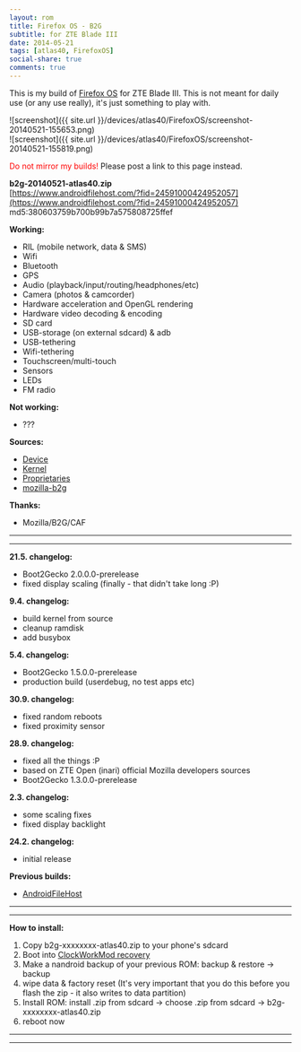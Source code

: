 ```yaml
---
layout: rom
title: Firefox OS - B2G
subtitle: for ZTE Blade III
date: 2014-05-21
tags: [atlas40, FirefoxOS]
social-share: true
comments: true
---
```


This is my build of [Firefox OS](https://www.mozilla.org/en-US/firefoxos/) for ZTE Blade III. This is not meant for daily use (or any use really), it's just something to play with.

![screenshot]({{ site.url }}/devices/atlas40/FirefoxOS/screenshot-20140521-155653.png)  
![screenshot]({{ site.url }}/devices/atlas40/FirefoxOS/screenshot-20140521-155819.png)

<span style="color:#FF0000;">Do not mirror my builds!</span> Please post a link to this page instead.

**b2g-20140521-atlas40.zip**  
[https://www.androidfilehost.com/?fid=24591000424952057](https://www.androidfilehost.com/?fid=24591000424952057)  
md5:380603759b700b99b7a575808725ffef

**Working:**

- RIL (mobile network, data & SMS)
- Wifi
- Bluetooth
- GPS
- Audio (playback/input/routing/headphones/etc)
- Camera (photos & camcorder)
- Hardware acceleration and OpenGL rendering
- Hardware video decoding & encoding
- SD card
- USB-storage (on external sdcard) & adb
- USB-tethering
- Wifi-tethering
- Touchscreen/multi-touch
- Sensors
- LEDs
- FM radio

**Not working:**

- ???

**Sources:**

- [Device](https://github.com/KonstaT/android_device_zte_atlas40/tree/b2g)
- [Kernel](https://github.com/KonstaT/android_kernel_zte_msm7x27a/tree/ics_chocolate_rb4.2)
- [Proprietaries](https://github.com/KonstaT/proprietary_vendor_zte/tree/ics_chocolate_rb4.2)
- [mozilla-b2g](https://github.com/mozilla-b2g)

**Thanks:**

- Mozilla/B2G/CAF

----
----

**21.5. changelog:**

- Boot2Gecko 2.0.0.0-prerelease
- fixed display scaling (finally - that didn't take long :P)

**9.4. changelog:**

- build kernel from source
- cleanup ramdisk
- add busybox

**5.4. changelog:**

- Boot2Gecko 1.5.0.0-prerelease
- production build (userdebug, no test apps etc)

**30.9. changelog:**

- fixed random reboots
- fixed proximity sensor

**28.9. changelog:**

- fixed all the things :P
- based on ZTE Open (inari) official Mozilla developers sources
- Boot2Gecko 1.3.0.0-prerelease

**2.3. changelog:**

- some scaling fixes
- fixed display backlight

**24.2. changelog:**

- initial release

**Previous builds:**

- [AndroidFileHost](https://www.androidfilehost.com/?w=files&flid=89887)

----
----

**How to install:**

1. Copy b2g-xxxxxxxx-atlas40.zip to your phone's sdcard
2. Boot into [ClockWorkMod recovery](/devices/atlas40/CWM)
3. Make a nandroid backup of your previous ROM: backup & restore -> backup
4. wipe data & factory reset (It's very important that you do this before you flash the zip - it also writes to data partition)
5. Install ROM: install .zip from sdcard -> choose .zip from sdcard -> b2g-xxxxxxxx-atlas40.zip
6. reboot now

----
----
